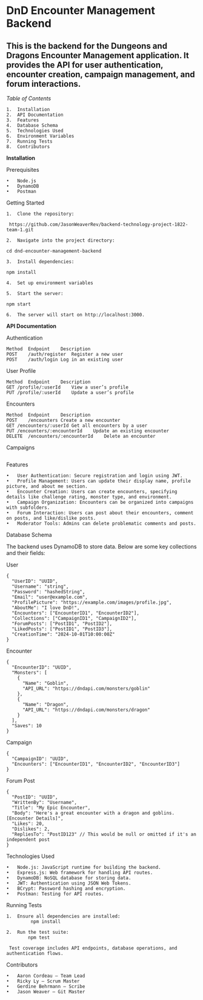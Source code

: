 # DnD Encounter Management Backend

## This is the backend for the Dungeons and Dragons Encounter Management application. It provides the API for user authentication, encounter creation, campaign management, and forum interactions.

*Table of Contents*

  	1.	Installation
	2.	API Documentation
	3.	Features
	4.	Database Schema
	5.	Technologies Used
	6.	Environment Variables
	7.	Running Tests
	8.	Contributors

**Installation**

Prerequisites

	•	Node.js
	•	DynamoDB
	•	Postman 

Getting Started

	1.	Clone the repository:
 ``` https://github.com/JasonWeaverRev/backend-technology-project-1822-team-1.git```
 
	2.	Navigate into the project directory: 
 
 ```cd dnd-encounter-management-backend 	```
 
 	3.	Install dependencies:
  
```npm install ```
  
  	4.	Set up environment variables
   
	5.	Start the server:
 
```npm start```
   
 	6.	The server will start on http://localhost:3000.

**API Documentation**

Authentication
```
Method	Endpoint	Description
POST	/auth/register	Register a new user
POST	/auth/login	Log in an existing user
```
User Profile
```
Method	Endpoint	Description
GET	/profile/:userId	View a user’s profile
PUT	/profile/:userId	Update a user’s profile
```

Encounters
```
Method	Endpoint	Description
POST	/encounters	Create a new encounter
GET	/encounters/:userId	Get all encounters by a user
PUT	/encounters/:encounterId	Update an existing encounter
DELETE	/encounters/:encounterId	Delete an encounter
```
Campaigns 
```

```





Features

	•	User Authentication: Secure registration and login using JWT.
	•	Profile Management: Users can update their display name, profile picture, and about me section.
	•	Encounter Creation: Users can create encounters, specifying details like challenge rating, monster type, and environment.
	•	Campaign Organization: Encounters can be organized into campaigns with subfolders.
	•	Forum Interaction: Users can post about their encounters, comment on posts, and like/dislike posts.
	•	Moderator Tools: Admins can delete problematic comments and posts.
   
Database Schema

The backend uses DynamoDB to store data. Below are some key collections and their fields:

User 
```
{
  "UserID": "UUID",
  "Username": "string",
  "Password": "hashedString",
  "Email": "user@example.com",
  "ProfilePicture": "https://example.com/images/profile.jpg",
  "AboutMe": "I love DnD!",
  "Encounters": ["EncounterID1", "EncounterID2"],
  "Collections": ["CampaignID1", "CampaignID2"],
  "ForumPosts": ["PostID1", "PostID2"],
  "LikedPosts": ["PostID1", "PostID3"],
  "CreationTime": "2024-10-01T10:00:00Z"
}
```

Encounter
```
{
  "EncounterID": "UUID",
  "Monsters": [
    {
      "Name": "Goblin",
      "API_URL": "https://dndapi.com/monsters/goblin"
    },
    {
      "Name": "Dragon",
      "API_URL": "https://dndapi.com/monsters/dragon"
    }
  ],
  "Saves": 10
}
```

Campaign
```
{
  "CampaignID": "UUID",
  "Encounters": ["EncounterID1", "EncounterID2", "EncounterID3"]
}

```
Forum Post
```
{
  "PostID": "UUID",
  "WrittenBy": "Username",
  "Title": "My Epic Encounter",
  "Body": "Here's a great encounter with a dragon and goblins. [Encounter Details]",
  "Likes": 20,
  "Dislikes": 2,
  "RepliesTo": "PostID123" // This would be null or omitted if it's an independent post
}
```
Technologies Used

	•	Node.js: JavaScript runtime for building the backend.
	•	Express.js: Web framework for handling API routes.
	•	DynamoDB: NoSQL database for storing data.
	•	JWT: Authentication using JSON Web Tokens.
	•	BCrypt: Password hashing and encryption.
	•	Postman: Testing for API routes.
Running Tests

	1.	Ensure all dependencies are installed:
			 npm install 
    
 	2.	Run the test suite:
  			npm test 
     
     Test coverage includes API endpoints, database operations, and authentication flows.

Contributors

	•	Aaron Cordeau – Team Lead
	•	Ricky Ly – Scrum Master
	•	Gerdine Behrmann – Scribe
	•	Jason Weaver – Git Master






  
 
 
 

 

 

